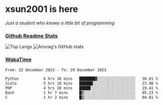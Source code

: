 # xsun2001 is here

*Just a student who knows a little bit of programming*

### [Github Readme Stats](https://github.com/anuraghazra/github-readme-stats)

![Top Langs](https://github-readme-stats.vercel.app/api/top-langs/?username=xsun2001&layout=compact&theme=radical) ![Anurag's GitHub stats](https://github-readme-stats.vercel.app/api?username=xsun2001&show_icons=true&theme=radical)

### [WakaTime](https://wakatime.com)

<!--START_SECTION:waka-->

```txt
From: 22 December 2023 - To: 29 December 2023

Python           6 hrs 38 mins   ███████▓░░░░░░░░░░░░░░░░░   30.81 %
Scala            5 hrs 10 mins   ██████░░░░░░░░░░░░░░░░░░░   23.98 %
PHP              4 hrs 10 mins   █████░░░░░░░░░░░░░░░░░░░░   19.41 %
Bash             1 hr 7 mins     █▒░░░░░░░░░░░░░░░░░░░░░░░   05.23 %
C                1 hr 2 mins     █▒░░░░░░░░░░░░░░░░░░░░░░░   04.81 %
```

<!--END_SECTION:waka-->
